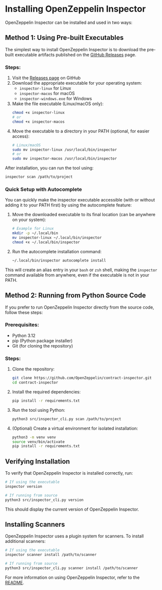 # Installing OpenZeppelin Inspector

OpenZeppelin Inspector can be installed and used in two ways:

## Method 1: Using Pre-built Executables

The simplest way to install OpenZeppelin Inspector is to download the pre-built executable artifacts published on the [GitHub Releases](https://github.com/OpenZeppelin/openzeppelin-inspector/releases) page.

### Steps:

1. Visit the [Releases page](https://github.com/OpenZeppelin/openzeppelin-inspector/releases) on GitHub
2. Download the appropriate executable for your operating system:
   - `inspector-linux` for Linux
   - `inspector-macos` for macOS
   - `inspector-windows.exe` for Windows
3. Make the file executable (Linux/macOS only):
   ```bash
   chmod +x inspector-linux
   # or
   chmod +x inspector-macos
   ```
4. Move the executable to a directory in your PATH (optional, for easier access):
   ```bash
   # Linux/macOS
   sudo mv inspector-linux /usr/local/bin/inspector
   # or
   sudo mv inspector-macos /usr/local/bin/inspector
   ```

After installation, you can run the tool using:
```bash
inspector scan /path/to/project
```

### Quick Setup with Autocomplete

You can quickly make the inspector executable accessible (with or without adding it to your PATH first) by using the autocomplete feature:

1. Move the downloaded executable to its final location (can be anywhere on your system):
   ```bash
   # Example for Linux
   mkdir -p ~/.local/bin
   mv inspector-linux ~/.local/bin/inspector
   chmod +x ~/.local/bin/inspector
   ```

2. Run the autocomplete installation command:
   ```bash
   ~/.local/bin/inspector autocomplete install
   ```

This will create an alias entry in your `bash` or `zsh` shell, making the `inspector` command available from anywhere, even if the executable is not in your PATH.

## Method 2: Running from Python Source Code

If you prefer to run OpenZeppelin Inspector directly from the source code, follow these steps:

### Prerequisites:
- Python 3.12
- pip (Python package installer)
- Git (for cloning the repository)

### Steps:

1. Clone the repository:
   ```bash
   git clone https://github.com/OpenZeppelin/contract-inspector.git
   cd contract-inspector
   ```

2. Install the required dependencies:
   ```bash
   pip install -r requirements.txt
   ```

3. Run the tool using Python:
   ```bash
   python3 src/inspector_cli.py scan /path/to/project
   ```

4. (Optional) Create a virtual environment for isolated installation:
   ```bash
   python3 -m venv venv
   source venv/bin/activate
   pip install -r requirements.txt
   ```

## Verifying Installation

To verify that OpenZeppelin Inspector is installed correctly, run:

```bash
# If using the executable
inspector version

# If running from source
python3 src/inspector_cli.py version
```

This should display the current version of OpenZeppelin Inspector.

## Installing Scanners

OpenZeppelin Inspector uses a plugin system for scanners. To install additional scanners:

```bash
# If using the executable
inspector scanner install /path/to/scanner

# If running from source
python3 src/inspector_cli.py scanner install /path/to/scanner
```

For more information on using OpenZeppelin Inspector, refer to the [README](../README.md).
